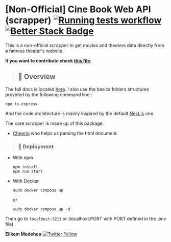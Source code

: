 # [Non-Official] Cine Book Web API (scrapper) [![Running tests workflow](https://github.com/NemesisX1/canal_olympia_scrapping_api/actions/workflows/main.yml/badge.svg)](https://github.com/NemesisX1/canal_olympia_scrapping_api/actions/workflows/main.yml) [![Better Stack Badge](https://uptime.betterstack.com/status-badges/v1/monitor/vyrp.svg)](https://uptime.betterstack.com/?utm_source=status_badge)

This is a non-official scrapper to get movies and theaters data directly from a famous theater's website.

**If you want to contribute check [this file](https://github.com/NemesisX1/canal_olympia_scrapping_api/blob/main/CONTRIBUTING.md).**

> ## 👀 Overview

The full docs is located [here](https://canalolympascrappingapi-production.up.railway.app/docs).
I also use the basics folders structures provided by the following command line :

```
npx ts-express
```

And the code architecture is mainly inspired by the default [Nest.js](https://nestjs.com/) one.

The core scrapper is made up of this package:

- [Cheerio](https://www.npmjs.com/package/cheerio) who helps us parsing the html document.

> ### 🚀 Deployment

- With npm

  ```shell
  npm install
  npm run start
  ```
- With Docker

  ```
  sudo docker compose up
  ```

  or

  ```
  sudo docker compose up -d
  ```

Then go to `localhost:3213` or (localhost:PORT with PORT defined in the .env file)

**Elikem Medehou** [![Twitter Follow](https://img.shields.io/twitter/follow/juniormedehou_?label=Follow&style=social)](https://twitter.com/juniormedehou_)
